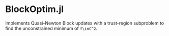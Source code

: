 # BlockOptim.jl
Implements Quasi-Newton Block updates with a trust-region subproblem to find the unconstrained minimum of ``f\inC^2``.
